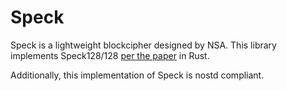 # Speck

Speck is a lightweight blockcipher designed by NSA.
This library implements Speck128/128 [per the paper](https://eprint.iacr.org/2013/404.pdf) in Rust.

Additionally, this implementation of Speck is nostd compliant.
